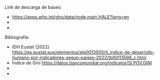 Link de descarga de bases:

- https://apps.who.int/gho/data/node.main.HALE?lang=en
-
-

Bibliografía:

- IDH Eustat (2022)  https://es.eustat.eus/elementos/ele0013500/ti_indice-de-desarrollo-humano-por-indicadores-segun-paises-2022/tbl0013566_c.html
- Índice de Gini https://datos.bancomundial.org/indicator/SI.POV.GINI
-
-
